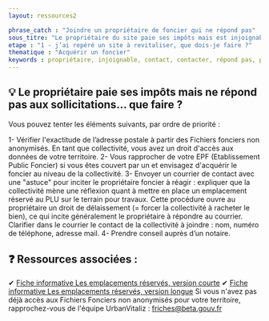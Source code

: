 ```yaml
---
layout: ressources2

phrase_catch : "Joindre un propriétaire de foncier qui ne répond pas"
sous_titre: "Le propriétaire du site paie ses impôts mais est injoignable, que faire ?"
etape : "1 - j’ai repéré un site à revitaliser, que dois-je faire ?"
thematique : "Acquérir un foncier"
keywords : propriétaire, injoignable, contact, contacter, répond pas, pas de réponse
---
```


## 💡 Le propriétaire paie ses impôts mais ne répond pas aux sollicitations... que faire ?
  
Vous pouvez tenter les éléments suivants, par ordre de priorité :

1- Vérifier l'exactitude de l’adresse postale à partir des Fichiers fonciers non anonymisés. En tant que collectivité, vous avez un droit d'accès aux données de votre territoire.
2- Vous rapprocher de votre EPF (Etablissement Public Foncier) si vous êtes couvert par un et envisagez d'acquérir le foncier au niveau de la collectivité.
3- Envoyer un courrier de contact avec une "astuce" pour inciter le propriétaire foncier à réagir : expliquer que la collectivité mène une réflexion quant à mettre en place un emplacement réservé au PLU sur le terrain pour travaux. Cette procédure ouvre au propriétaire un droit de délaissement (= forcer la collectivité à racheter le bien), ce qui incite généralement le propriétaire à répondre au courrier. Clarifier dans le courrier le contact de la collectivité à joindre : nom, numéro de téléphone, adresse mail.
4- Prendre conseil auprès d’un notaire.

  
## ❓ Ressources associées :

✔ [Fiche informative Les emplacements réservés, version courte](http://outil2amenagement.cerema.fr/les-emplacements-reserves-er-r344.html)
✔ [Fiche informative Les emplacements réservés, version longue](http://outil2amenagement.cerema.fr/IMG/pdf/fiche_emplacements_reserves_v1_cle74ea8f.pdf)
Si vous n'avez pas déjà accès aux Fichiers Fonciers non anonymisés pour votre territoire, rapprochez-vous de l'équipe UrbanVitaliz : friches@beta.gouv.fr
